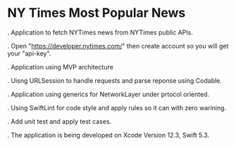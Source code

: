 # NY Times Most Popular News

. Application to fetch NYTimes news from NYTimes public APIs.

. Open "https://developer.nytimes.com/" then create account so you will get your "api-key".

. Application using MVP architecture

. Uisng URLSession to handle requests and parse reponse using Codable.

. Application using generics for NetworkLayer under prtocol oriented.

. Using SwiftLint for code style and apply rules so it can with zero warining.

. Add unit test and apply test cases.

. The application is being developed on Xcode Version 12.3, Swift 5.3.
